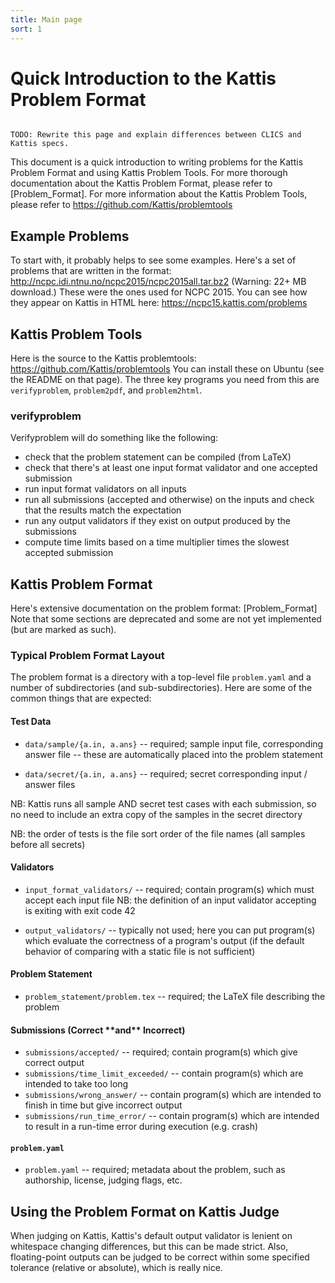 ```yaml
---
title: Main page
sort: 1
---
```

# Quick Introduction to the Kattis Problem Format

```note

TODO: Rewrite this page and explain differences between CLICS and Kattis specs.
```

This document is a quick introduction to writing problems for the Kattis
Problem Format and using Kattis Problem Tools. For more thorough
documentation about the Kattis Problem Format, please refer to
\[Problem\_Format\]. For more information about the Kattis Problem
Tools, please refer to <https://github.com/Kattis/problemtools>

## Example Problems

To start with, it probably helps to see some examples. Here's a set of
problems that are written in the format:
<http://ncpc.idi.ntnu.no/ncpc2015/ncpc2015all.tar.bz2> (Warning: 22+ MB
download.) These were the ones used for NCPC 2015. You can see how they
appear on Kattis in HTML here: <https://ncpc15.kattis.com/problems>

## Kattis Problem Tools

Here is the source to the Kattis problemtools:
<https://github.com/Kattis/problemtools> You can install these on Ubuntu
(see the README on that page). The three key programs you need from this
are `verifyproblem`, `problem2pdf`, and `problem2html`.

### verifyproblem

Verifyproblem will do something like the following:

  - check that the problem statement can be compiled (from LaTeX)
  - check that there's at least one input format validator and one
    accepted submission
  - run input format validators on all inputs
  - run all submissions (accepted and otherwise) on the inputs and check
    that the results match the expectation
  - run any output validators if they exist on output produced by the
    submissions
  - compute time limits based on a time multiplier times the slowest
    accepted submission

## Kattis Problem Format

Here's extensive documentation on the problem format:
\[Problem\_Format\] Note that some sections are deprecated and some are
not yet implemented (but are marked as such).

### Typical Problem Format Layout

The problem format is a directory with a top-level file `problem.yaml`
and a number of subdirectories (and sub-subdirectories). Here are some
of the common things that are expected:

#### Test Data

  - `data/sample/{a.in, a.ans}` -- required; sample input file,
    corresponding answer file -- these are automatically placed into the
    problem statement

<!-- end list -->

  - `data/secret/{a.in, a.ans}` -- required; secret corresponding input
    / answer files

NB: Kattis runs all sample AND secret test cases with each submission,
so no need to include an extra copy of the samples in the secret
directory

NB: the order of tests is the file sort order of the file names (all
samples before all secrets)

#### Validators

  - `input_format_validators/` -- required; contain program(s) which
    must accept each input file NB: the definition of an input validator
    accepting is exiting with exit code 42

<!-- end list -->

  - `output_validators/` -- typically not used; here you can put
    program(s) which evaluate the correctness of a program's output (if
    the default behavior of comparing with a static file is not
    sufficient)

#### Problem Statement

  - `problem_statement/problem.tex` -- required; the LaTeX file
    describing the problem

#### Submissions (Correct \*\*and\*\* Incorrect)

  - `submissions/accepted/` -- required; contain program(s) which give
    correct output
  - `submissions/time_limit_exceeded/` -- contain program(s) which are
    intended to take too long
  - `submissions/wrong_answer/` -- contain program(s) which are intended
    to finish in time but give incorrect output
  - `submissions/run_time_error/` -- contain program(s) which are
    intended to result in a run-time error during execution (e.g. crash)

#### `problem.yaml`

  - `problem.yaml` -- required; metadata about the problem, such as
    authorship, license, judging flags, etc.

## Using the Problem Format on Kattis Judge

When judging on Kattis, Kattis's default output validator is lenient on
whitespace changing differences, but this can be made strict. Also,
floating-point outputs can be judged to be correct within some specified
tolerance (relative or absolute), which is really nice.
